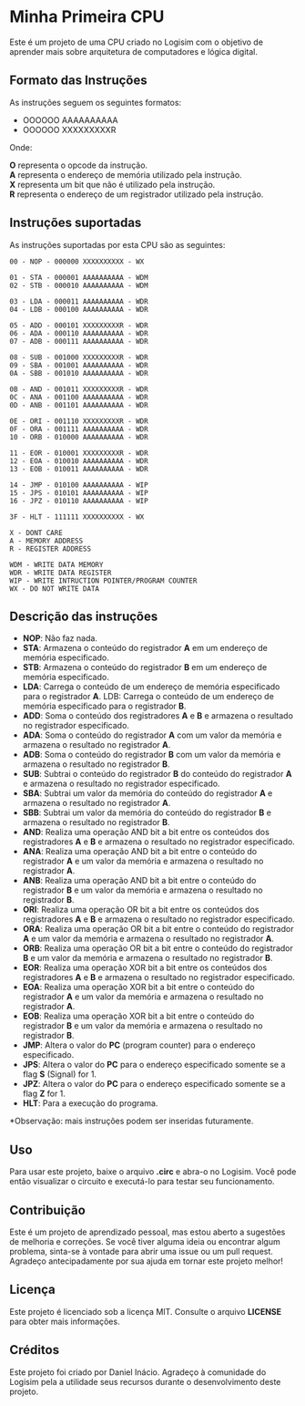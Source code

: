 # Minha Primeira CPU 

Este é um projeto de uma CPU criado no Logisim com o objetivo de aprender mais sobre arquitetura de computadores e lógica digital.

## Formato das Instruções
As instruções seguem os seguintes formatos:

- OOOOOO AAAAAAAAAA
- OOOOOO XXXXXXXXXR

Onde:

**O** representa o opcode da instrução.<br>
**A** representa o endereço de memória utilizado pela instrução.<br>
**X** representa um bit que não é utilizado pela instrução.<br>
**R** representa o endereço de um registrador utilizado pela instrução.<br>

## Instruções suportadas

As instruções suportadas por esta CPU são as seguintes:

```
00 - NOP - 000000 XXXXXXXXXX - WX

01 - STA - 000001 AAAAAAAAAA - WDM
02 - STB - 000010 AAAAAAAAAA - WDM

03 - LDA - 000011 AAAAAAAAAA - WDR
04 - LDB - 000100 AAAAAAAAAA - WDR

05 - ADD - 000101 XXXXXXXXXR - WDR
06 - ADA - 000110 AAAAAAAAAA - WDR
07 - ADB - 000111 AAAAAAAAAA - WDR

08 - SUB - 001000 XXXXXXXXXR - WDR
09 - SBA - 001001 AAAAAAAAAA - WDR
0A - SBB - 001010 AAAAAAAAAA - WDR

0B - AND - 001011 XXXXXXXXXR - WDR
0C - ANA - 001100 AAAAAAAAAA - WDR
0D - ANB - 001101 AAAAAAAAAA - WDR

0E - ORI - 001110 XXXXXXXXXR - WDR
0F - ORA - 001111 AAAAAAAAAA - WDR
10 - ORB - 010000 AAAAAAAAAA - WDR

11 - EOR - 010001 XXXXXXXXXR - WDR
12 - EOA - 010010 AAAAAAAAAA - WDR
13 - EOB - 010011 AAAAAAAAAA - WDR

14 - JMP - 010100 AAAAAAAAAA - WIP
15 - JPS - 010101 AAAAAAAAAA - WIP
16 - JPZ - 010110 AAAAAAAAAA - WIP

3F - HLT - 111111 XXXXXXXXXX - WX

X - DONT CARE
A - MEMORY ADDRESS
R - REGISTER ADDRESS

WDM - WRITE DATA MEMORY
WDR - WRITE DATA REGISTER 
WIP - WRITE INTRUCTION POINTER/PROGRAM COUNTER
WX - DO NOT WRITE DATA

```

## Descrição das instruções

- **NOP**: Não faz nada.
- **STA**: Armazena o conteúdo do registrador **A** em um endereço de memória especificado.
- **STB**: Armazena o conteúdo do registrador **B** em um endereço de memória especificado.
- **LDA**: Carrega o conteúdo de um endereço de memória especificado para o registrador **A**.
LDB: Carrega o conteúdo de um endereço de memória especificado para o registrador **B**.
- **ADD**: Soma o conteúdo dos registradores **A** e **B** e armazena o resultado no registrador especificado.
- **ADA**: Soma o conteúdo do registrador **A** com um valor da memória e armazena o resultado no registrador **A**.
- **ADB**: Soma o conteúdo do registrador **B** com um valor da memória e armazena o resultado no registrador **B**.
- **SUB**: Subtrai o conteúdo do registrador **B** do conteúdo do registrador **A** e armazena o resultado no registrador especificado.
- **SBA**: Subtrai um valor da memória do conteúdo do registrador **A** e armazena o resultado no registrador **A**.
- **SBB**: Subtrai um valor da memória do conteúdo do registrador **B** e armazena o resultado no registrador **B**.
- **AND**: Realiza uma operação AND bit a bit entre os conteúdos dos registradores **A** e **B** e armazena o resultado no registrador especificado.
- **ANA**: Realiza uma operação AND bit a bit entre o conteúdo do registrador **A** e um valor da memória e armazena o resultado no registrador **A**.
- **ANB**: Realiza uma operação AND bit a bit entre o conteúdo do registrador **B** e um valor da memória e armazena o resultado no registrador **B**.
- **ORI**: Realiza uma operação OR bit a bit entre os conteúdos dos registradores **A** e **B** e armazena o resultado no registrador especificado.
- **ORA**: Realiza uma operação OR bit a bit entre o conteúdo do registrador **A** e um valor da memória e armazena o resultado no registrador **A**.
- **ORB**: Realiza uma operação OR bit a bit entre o conteúdo do registrador **B** e um valor da memória e armazena o resultado no registrador **B**.
- **EOR**: Realiza uma operação XOR bit a bit entre os conteúdos dos registradores **A** e **B** e armazena o resultado no registrador especificado.
- **EOA**: Realiza uma operação XOR bit a bit entre o conteúdo do registrador **A** e um valor da memória e armazena o resultado no registrador **A**.
- **EOB**: Realiza uma operação XOR bit a bit entre o conteúdo do registrador **B** e um valor da memória e armazena o resultado no registrador **B**.
- **JMP**: Altera o valor do **PC** (program counter) para o endereço especificado.
- **JPS**: Altera o valor do **PC** para o endereço especificado somente se a flag **S** (Signal) for 1.
- **JPZ**: Altera o valor do **PC** para o endereço especificado somente se a flag **Z** for 1.
- **HLT**: Para a execução do programa.

*Observação: mais instruções podem ser inseridas futuramente.

## Uso
Para usar este projeto, baixe o arquivo **.circ** e abra-o no Logisim. Você pode então visualizar o circuito e executá-lo para testar seu funcionamento.

## Contribuição
Este é um projeto de aprendizado pessoal, mas estou aberto a sugestões de melhoria e correções. Se você tiver alguma ideia ou encontrar algum problema, sinta-se à vontade para abrir uma issue ou um pull request. Agradeço antecipadamente por sua ajuda em tornar este projeto melhor!

## Licença
Este projeto é licenciado sob a licença MIT. Consulte o arquivo **LICENSE** para obter mais informações.

## Créditos
Este projeto foi criado por Daniel Inácio. Agradeço à comunidade do Logisim pela a utilidade seus recursos durante o desenvolvimento deste projeto.
